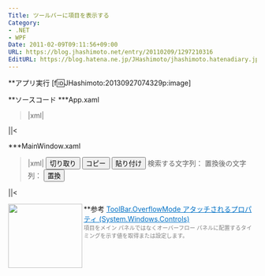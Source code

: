 ```yaml
---
Title: ツールバーに項目を表示する
Category:
- .NET
- WPF
Date: 2011-02-09T09:11:56+09:00
URL: https://blog.jhashimoto.net/entry/20110209/1297210316
EditURL: https://blog.hatena.ne.jp/JHashimoto/jhashimoto.hatenadiary.jp/atom/entry/12921228815717258169
---
```


**アプリ実行
[f:id:JHashimoto:20130927074329p:image]

**ソースコード
***App.xaml
>|xml|
<Application x:Class="WpfApplication2.App"
             xmlns="http://schemas.microsoft.com/winfx/2006/xaml/presentation"
             xmlns:x="http://schemas.microsoft.com/winfx/2006/xaml"
             StartupUri="MainWindow.xaml">
</Application>
||<

***MainWindow.xaml
>|xml|
<Window x:Class="WpfApplication2.MainWindow"
        xmlns="http://schemas.microsoft.com/winfx/2006/xaml/presentation"
        xmlns:x="http://schemas.microsoft.com/winfx/2006/xaml"
        Title="MainWindow" Height="350" Width="800">
    <DockPanel LastChildFill="False">
        <ToolBarTray DockPanel.Dock="Top">
            <ToolBar>
                <Button>切り取り</Button>
                <Button>コピー</Button>
                <Button>貼り付け</Button>
            </ToolBar>
            <ToolBar>
                <TextBlock VerticalAlignment="Center">検索する文字列：</TextBlock><TextBox Width="100" />
                <TextBlock VerticalAlignment="Center">置換後の文字列：</TextBlock>
                <TextBox Width="100" />
                <Button Width="40">置換</Button>
            </ToolBar>
        </ToolBarTray>
    </DockPanel>
</Window>
||<

**参考
<a href="http://msdn.microsoft.com/ja-jp/library/system.windows.controls.toolbar.overflowmode%28v=VS.100%29.aspx" target="_blank"><img class="alignleft" align="left" border="0" src="http://capture.heartrails.com/150x130/shadow?http://msdn.microsoft.com/ja-jp/library/system.windows.controls.toolbar.overflowmode%28v=VS.100%29.aspx" alt="" width="150" height="130" /></a><a style="color:#0070C5;" href="http://msdn.microsoft.com/ja-jp/library/system.windows.controls.toolbar.overflowmode%28v=VS.100%29.aspx" target="_blank">ToolBar.OverflowMode アタッチされるプロパティ (System.Windows.Controls)</a><a href="http://b.hatena.ne.jp/entry/http://msdn.microsoft.com/ja-jp/library/system.windows.controls.toolbar.overflowmode%28v=VS.100%29.aspx" target="_blank"><img border="0" src="http://b.hatena.ne.jp/entry/image/http://msdn.microsoft.com/ja-jp/library/system.windows.controls.toolbar.overflowmode%28v=VS.100%29.aspx" alt="" /></a><br><span style="color: #808080;font-size: 80%;">項目をメイン パネルではなくオーバーフロー パネルに配置するタイミングを示す値を取得または設定します。</span><br style="clear:both;" />
